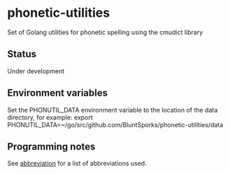 # phonetic-utilities
Set of Golang utilities for phonetic spelling using the cmudict library

## Status
Under development

## Environment variables
Set the PHONUTIL_DATA environment variable to the location of the data directory, for example:
export PHONUTIL_DATA=~/go/src/github.com/BluntSporks/phonetic-utilities/data

## Programming notes
See [abbreviation](https://www.github.com/BluntSporks/abbreviation) for a list of abbreviations used.
